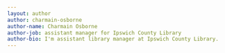 ```yaml
---
layout: author
author: charmain-osborne
author-name: Charmain Osborne
author-job: assistant manager for Ipswich County Library
author-bio: I'm assistant library manager at Ipswich County Library.
---
```


